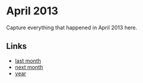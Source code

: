 # April 2013

Capture everything that happened in April 2013 here.

## Links
- [last month](calendar/months/2013-03.md)
- [next month](calendar/months/2013-05.md)
- [year](calendar/years/2013.md)